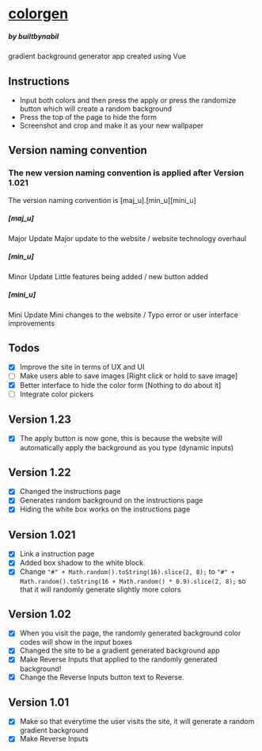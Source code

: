 # [colorgen](https://builtbynabil.github.io/colorgen)
##### by builtbynabil

gradient background generator app created using Vue

## Instructions
- Input both colors and then press the apply or press the randomize button which will create a random background
- Press the top of the page to hide the form
- Screenshot and crop and make it as your new wallpaper

## Version naming convention
### The new version naming convention is applied after Version 1.021
The version naming convention is [maj_u].[min_u][mini_u]

##### [maj_u]
Major Update
Major update to the website / website technology overhaul

##### [min_u]
Minor Update
Little features being added / new button added

##### [mini_u]
Mini Update
Mini changes to the website / Typo error or user interface improvements

## Todos
- [x] Improve the site in terms of UX and UI
- [ ] Make users able to save images [Right click or hold to save image]
- [x] Better interface to hide the color form [Nothing to do about it]
- [ ] Integrate color pickers

## Version 1.23
- [x] The apply button is now gone, this is because the website will automatically apply the background as you type (dynamic inputs)

## Version 1.22
- [x] Changed the instructions page
- [x] Generates random background on the instructions page
- [x] Hiding the white box works on the instructions page

## Version 1.021
- [x] Link a instruction page
- [x] Added box shadow to the white block
- [x] Change `"#" + Math.random().toString(16).slice(2, 8);` to `"#" + Math.random().toString(16 + Math.random() * 0.9).slice(2, 8);` so that it will randomly generate slightly more colors

## Version 1.02
- [x] When you visit the page, the randomly generated background color codes will show in the input boxes
- [x] Changed the site to be a gradient generated background app
- [x] Make Reverse Inputs that applied to the randomly generated background!
- [x] Change the Reverse Inputs button text to Reverse.

## Version 1.01
- [x] Make so that everytime the user visits the site, it will generate a random gradient background
- [x] Make Reverse Inputs